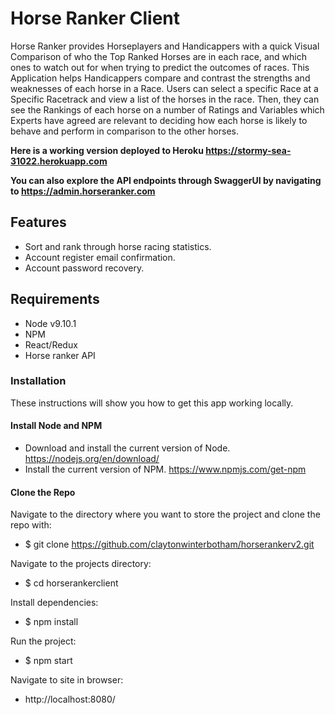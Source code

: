 # Horse Ranker Client

Horse Ranker provides Horseplayers and Handicappers with a quick Visual Comparison of who the Top Ranked Horses are in each race, and which ones to watch out for when trying to predict the outcomes of races. This Application helps Handicappers compare and contrast the strengths and weaknesses of each horse in a Race.
Users can select a specific Race at a Specific Racetrack and view a list of the horses in the race. Then, they can see the Rankings of each horse on a number of Ratings and Variables which Experts have agreed are relevant to deciding how each horse is likely to behave and perform in comparison to the other horses.

**Here is a working version deployed to Heroku https://stormy-sea-31022.herokuapp.com**

**You can also explore the API endpoints through SwaggerUI by navigating to https://admin.horseranker.com**

## Features
- Sort and rank through horse racing statistics.
- Account register email confirmation.
- Account password recovery.


## Requirements
- Node v9.10.1
- NPM
- React/Redux
- Horse ranker API

### Installation
These instructions will show you how to get this app working locally.

#### Install Node and NPM

- Download and install the current version of Node. https://nodejs.org/en/download/ 
- Install the current version of NPM. https://www.npmjs.com/get-npm 

#### Clone the Repo
Navigate to the directory where you want to store the project and clone the repo with:

- $ git clone https://github.com/claytonwinterbotham/horserankerv2.git

Navigate to the projects directory:

- $ cd horserankerclient

Install dependencies:

- $ npm install

Run the project:

- $ npm start

Navigate to site in browser:

- http://localhost:8080/
